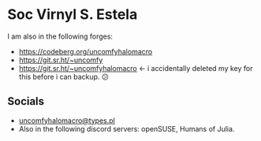 
# Soc Virnyl S. Estela

I am also in the following forges:

- https://codeberg.org/uncomfyhalomacro
- https://git.sr.ht/~uncomfy
- https://git.sr.ht/~uncomfyhalomacro ← i accidentally deleted my key for this before i can backup. 😕

## Socials

- <a rel="me" href="https://types.pl/@uncomfyhalomacro">uncomfyhalomacro@types.pl</a>
- Also in the following discord servers: openSUSE, Humans of Julia.



